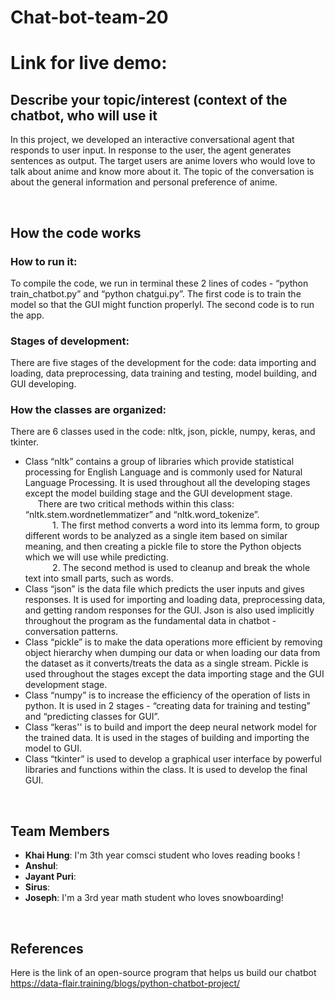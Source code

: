# Chat-bot-team-20

Link for live demo:
=======
## Describe your topic/interest (context of the chatbot, who will use it 
In this project, we developed an interactive conversational agent that responds to user input. In response to the user, the agent generates sentences as output. The target users are anime lovers who would love to talk about anime and know more about it. The topic of the conversation is about the general information and personal preference of anime.

<br>

## How the code works

### **How to run it:** 

To compile the code, we run in terminal these 2 lines of codes - “python train_chatbot.py” and “python chatgui.py”. The first code is to train the model so that the GUI might function properlyl. The second code is to run the app. 
### **Stages of development:**

There are five stages of the development for the code: data importing and loading, data preprocessing, data training and testing, model building, and GUI developing.

### **How the classes are organized:**

There are 6 classes used in the code: nltk, json, pickle, numpy, keras, and tkinter. 
- Class “nltk” contains a group of libraries which provide statistical processing for English Language and is commonly used for Natural Language Processing. It is used throughout all the developing stages except the model building stage and the GUI development stage. 
<br>&nbsp;&nbsp;&nbsp;&nbsp;&nbsp;There are two critical methods within this class: “nltk.stem.wordnetlemmatizer” and “nltk.word_tokenize”. 
<br>&nbsp;&nbsp;&nbsp;&nbsp;&nbsp;&nbsp;&nbsp;&nbsp;&nbsp;&nbsp; 1. The first method converts a word into its lemma form, to group different words to be analyzed as a single item based on similar meaning, and then creating a pickle file to store the Python objects which we will use while predicting. 
<br>&nbsp;&nbsp;&nbsp;&nbsp;&nbsp;&nbsp;&nbsp;&nbsp;&nbsp;&nbsp; 2. The second method is used to cleanup and break the whole text into small parts, such as words. 
- Class “json” is the data file which predicts the user inputs and gives responses. It is used for importing and loading data, preprocessing data, and getting random responses for the GUI. Json is also used implicitly throughout the program as the fundamental data in chatbot - conversation patterns. 
- Class “pickle” is to make the data operations more efficient by removing object hierarchy when dumping our data or when loading our data from the dataset as it converts/treats the data as a single stream. Pickle is used throughout the stages except the data importing stage and the GUI development stage. 
- Class “numpy” is to increase the efficiency of the operation of lists in python. It is used in 2 stages - “creating data for training and testing” and “predicting classes for GUI”. 
- Class “keras'' is to build and import the deep neural network model for the trained data. It is used in the stages of building and importing the model to GUI. 
- Class “tkinter” is used to develop a graphical user interface by powerful libraries and functions within the class. It is used to develop the final GUI.

<br>

## Team Members
- **Khai Hung**: I'm 3th year comsci student who loves reading books !
- **Anshul**: 
- **Jayant Puri**:
- **Sirus**:
- **Joseph**: I'm a 3rd year math student who loves snowboarding!

<br>

## References

Here is the link of an open-source program that helps us build our chatbot
https://data-flair.training/blogs/python-chatbot-project/
